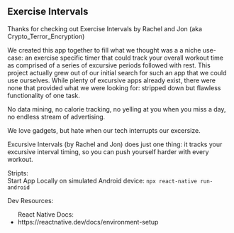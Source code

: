 ## Exercise Intervals

Thanks for checking out Exercise Intervals by Rachel and Jon (aka Crypto_Terror_Encryption)

We created this app together to fill what we thought was a a niche use-case: an exercise specific timer that could track your overall workout time as comprised of a series of excursive periods followed with rest. This project actually grew out of our initial search for such an app that we could use ourselves. While plenty of excursive apps already exist, there were none that provided what we were looking for: stripped down but flawless functionality of one task.

No data mining, no calorie tracking, no yelling at you when you miss a day, no endless stream of advertising.

We love gadgets, but hate when our tech interrupts our excersize.

Excursive Intervals (by Rachel and Jon) does just one thing: it tracks your excursive interval timing, so you can push yourself harder with every workout.

Stripts:  
    Start App Locally on simulated Android device: ```npx react-native run-android```

Dev Resources:
<ul>
  React Native Docs:
    <li>
      https://reactnative.dev/docs/environment-setup
    </li>
</ul>